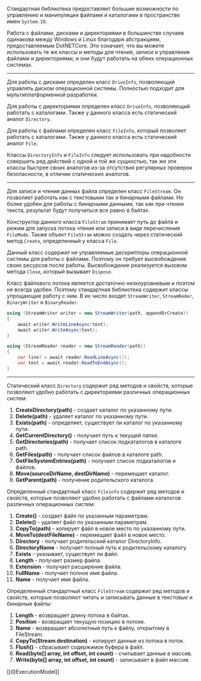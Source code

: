Стандартная библиотека предоставляет большие возможности по управлению и манипуляции файлами и каталогами в пространстве имен `System.IO`. 

Работа с файлами, дисками и директориями в большинстве случаев одинакова между Windows и Linux благодаря абстракциям, предоставляемым DotNETCore. Это означает, что вы можете использовать те же классы и методы для чтения, записи и управления файлами и директориями, и они будут работать на обеих операционных системах.

---

Для работы с дисками определен класс `DriveInfo`, позволяющий управлять диском операционной системы. Полностью подходит для мультиплатформенной разработки.

Для работы с директориями определен класс `DriveInfo`, позволяющий работать с каталогами. Также у данного класса есть статический аналог `Directory`.

Для работы с файлами определен класс `FileInfo`, который позволяет работать с каталогами. Также у данного класса есть статический аналог `File`.

Классы `DirectoryInfo` и `FileInfo` следует использовать при надобности совершить ряд действий с одной и той же сущностью, так же эти классы быстрее своих аналогов из-за отсутствия регулярных проверок безопасности, в отличии статических аналогов.

---

Для записи и чтения данных файла определен класс `FileStream`. Он позволяет работать как с текстовыми так и бинарными файлами. Но более удобен для работы с бинарными данными, так как при чтении текста, результат будут получаться все равно в байтах. 

Конструктор данного класса `FileStram` принимает путь до файла и режим для запуска потока чтения или записи в виде перечисления `FileMode`. Также объект `FileStram` можно создать через статический метод `Create`, определенный у класса `File`.

Данный класс содержит не управляемые дескрипторы операционной системы для работы с файлами. Поэтому он требует высвобождения своих ресурсов после работы. Высвобождение реализуется вызовом метода `Close`, который вызывает `Dispose`. 

Класс файлового потока является достаточно низкоуровневым и поэтом не всегда удобен. Поэтому стандартная библиотека содержит классы упрощающие работу с ним. В их число входят `StreamWriter`, `StreamReder`, `BinaryWriter` и `BinaryReader`.

```c#
using (StreamWriter writer = new StreamWriter(path, appendOrCreate))
{
    await writer.WriteLineAsync(text);
    await writer.WriteAsync(text);
}

using (StreamReader reader = new StreamReader(path))
{
    var line? = await reader.ReadLineAsync());
    var text = await reader.ReadToEndAsync();
}
```

---

Статический класс `Directory` содержит ряд методов и свойств, которые позволяют удобно работать с директориями различных операционных систем: 

1. **CreateDirectory(path)** - создает каталог по указанному пути.
2. **Delete(path)** - удаляет каталог по указанному пути.
3. **Exists(path)** - определяет, существует ли каталог по указанному пути.
4. **GetCurrentDirectory()** - получает путь к текущей папке.
5. **GetDirectories(path)** - получает список подкаталогов в каталоге path.
6. **GetFiles(path)** - получает список файлов в каталоге path.
7. **GetFileSystemEntries(path)** - получает список подкаталогов и файлов.
8. **Move(sourceDirName, destDirName)** - перемещает каталог.
9. **GetParent(path)** - получение родительского каталога.

Определенный стандартный класс `Fileinfo` содержит ряд методов и свойств, которые позволяют удобно работать с файлами каталогов различных операционных систем: 

1. **Create()** - создает файл по указанным параметрам.
2. **Delete()** - удаляет файл по указанным параметрам.
3. **CopyTo(path)** - копирует файл в новое место по указанному пути.
4. **MoveTo(destFileName)** - перемещает файл в новое место.
5. **Directory** - получает родительский каталог DirectoryInfo.
6. **DirectoryName** - получает полный путь к родительскому каталогу.
7. **Exists** - указывает, существует ли файл.
8. **Length** - получает размер файла.
9. **Extension** - получает расширение файла.
10. **FullName** - получает полное имя файла.
11. **Name** - получает имя файла.

Определенный стандартный класс `FileStream` содержит ряд методов и свойств, которые позволяют читать и записывать данные в текстовые и бинарные файлы: 

1. **Length** - возвращает длину потока в байтах.
2. **Position** - возвращает текущую позицию в потоке.
3. **Name** - возвращает абсолютный путь к файлу, открытому в FileStream.
4. **CopyTo(Stream destination)** - копирует данные из потока в поток.
5. **Flush()** - сбрасывает содержимое буфера в файл.
6. **Read(byte[] array, int offset, int count)** - считывает данные в массив.
7. **Write(byte[] array, int offset, int count)** - записывает в файл массив.

[[🟡ExecutionModel]]